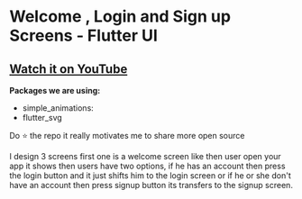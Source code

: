 # Welcome , Login and Sign up Screens - Flutter UI

## [Watch it on YouTube]( )

**Packages we are using:**

- simple_animations: 
- flutter_svg


Do ⭐ the repo it really motivates me to share more open source

I design 3 screens first one is a welcome screen like then user open your app it shows then users have two options, 
if he has an account then press the login button and it just shifts him to the login screen or 
if he or she don't have an account then press signup button its transfers to the signup screen.
